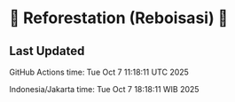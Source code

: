 
# 🌳 Reforestation (Reboisasi) 🌲

## Last Updated

GitHub Actions time: Tue Oct  7 11:18:11 UTC 2025

Indonesia/Jakarta time: Tue Oct  7 18:18:11 WIB 2025
